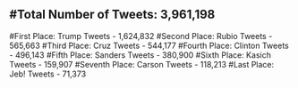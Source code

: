 #Total Number of Tweets: 3,961,198 
---
#First Place: Trump Tweets - 1,624,832
#Second Place: Rubio Tweets - 565,663
#Third Place: Cruz Tweets - 544,177
#Fourth Place: Clinton Tweets - 496,143
#Fifth Place: Sanders Tweets - 380,900
#Sixth Place: Kasich Tweets - 159,907
#Seventh Place: Carson Tweets - 118,213
#Last Place: Jeb! Tweets - 71,373

